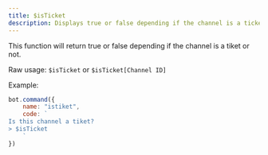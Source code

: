 ```yaml
---
title: $isTicket
description: Displays true or false depending if the channel is a ticket or not.
---
```


This function will return true or false depending if the channel is a tiket or not.

Raw usage: `$isTicket` or `$isTicket[Channel ID]`

Example:

```javascript
bot.command({
    name: "istiket",
    code: `
Is this channel a tiket?
> $isTicket
    `
})
```

